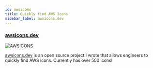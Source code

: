 ```yaml
---
id: awsicons
title: Quickly find AWS Icons
sidebar_label: awsicons.dev
---
```


### [awsicons.dev](https://awsicons.dev)

![AWSICONS](/img/docs/projects/awsicons.png 'awsicons.dev')

[awsicons.dev](https://awsicons.dev) is an open source project I wrote that allows engineers to quickly find AWS icons. Currently has over 500 icons!
